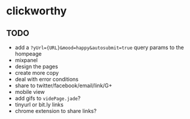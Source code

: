# clickworthy

## TODO
* add a `?yUrl={URL}&mood=happy&autosubmit=true` query params to the hompeage
* mixpanel
* design the pages
* create more copy
* deal with error conditions
* share to twitter/facebook/email/link/G+
* mobile view
* add gifs to `videPage.jade`?
* tinyurl or bit.ly links
* chrome extension to share links?
